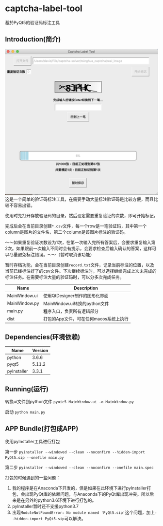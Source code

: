# captcha-label-tool
基於PyQt5的验证码标注工具

## Introduction(简介)
![image](./img/main.png)
这是一个简单的验证码标注工具，在需要手动大量标注验证码是比较方便，而且比较不容易出错。

使用时先打开存放验证码的目录，然后设定需要重复验证的次数，即可开始标记。

完成后会在当前目录创建```*.csv```文件，每一个row是一笔验证码，其中第一个column是图片的文件名，第二个column是该图片标注的验证码。

～～如果重复验证次数设为1次，在第一次输入完所有答案后，会要求重复输入第2次。如果跟前一次输入不同时会有提示，会要求检查后输入确认的答案，这样可以尽量避免标注错误。～～（暂时取消该功能）

暂时存档功能，会在当前目录创建```record.txt```文件，记录当前标注的位置，以及当前已经标注好了的csv文件。下次继续标注时，可以选择继续完成上次未完成的标注任务。在需要标注大量的验证码时，可以分多次完成任务。

|Name|Description|
|----|----|
|MainWindow.ui|使用QtDesigner制作的图形化界面|
|MainWindow.py|MainWindow.ui转换的python文件|
|main.py|程序入口，负责所有逻辑部分|
|dist|打包的App文件，可在任何macos系统上执行|

## Dependencies(环境依赖)
|Name|Version|
|----|----|
|python|3.6.6|
|pyqt5|5.11.2|
|pyInstaller|3.3.1|

## Running(运行)
转换ui文件到python文件
```pyuic5 MainWindow.ui -o MainWindow.py```

启动
```python main.py```

## APP Bundle(打包成APP)
使用pyInstaller工具进行打包

第一步
```pyinstaller --windowed --clean --noconfirm --hidden-import PyQt5.sip --onefile main.py```

第二步
```pyinstaller --windowed --clean --noconfirm --onefile main.spec```

打包的时候遇到的一些问题：
1. 我的程序是在Anaconda下开发的，但是如果在此环境下进行pyInstaller打包，会出现PyQt库的依赖问题，与Anaconda下的PyQt库出现冲突。所以后来是在另外的python3.6环境下进行打包的。
2. pyInstaller暂时还不支援python3.7
3. 出现```ModuleNotFoundError: No module named 'PyQt5.sip'```这个问题，加上```--hidden-import PyQt5.sip```可以解決。
